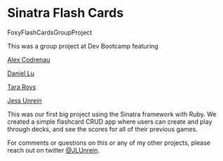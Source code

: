 Sinatra Flash Cards
==========================

FoxyFlashCardsGroupProject


This was a group project at Dev Bootcamp featuring 

[Alex Codrenau](https://github.com/alexcodreanu86/)

[Daniel Lu](https://github.com/dandydanny)

[Tara Roys](https://github.com/tararoys)

[Jess Unrein](https://github.com/thejessleigh)


This was our first big project using the Sinatra framework with Ruby. We created a simple flashcard CRUD app where users can create and play through decks, and see the scores for all of their previous games.

For comments or questions on this or any of my other projects, please reach out on twitter [@JLUnrein](http://twitter.com/JLUnrein).

